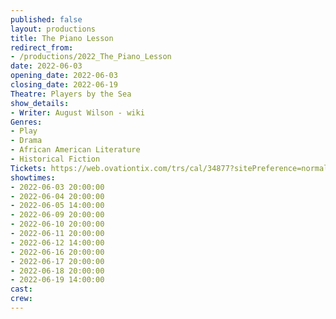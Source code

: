 ```yaml
---
published: false
layout: productions
title: The Piano Lesson
redirect_from:
- /productions/2022_The_Piano_Lesson
date: 2022-06-03
opening_date: 2022-06-03
closing_date: 2022-06-19
Theatre: Players by the Sea
show_details:
- Writer: August Wilson - wiki
Genres: 
- Play
- Drama
- African American Literature
- Historical Fiction
Tickets: https://web.ovationtix.com/trs/cal/34877?sitePreference=normal
showtimes:
- 2022-06-03 20:00:00
- 2022-06-04 20:00:00
- 2022-06-05 14:00:00
- 2022-06-09 20:00:00
- 2022-06-10 20:00:00
- 2022-06-11 20:00:00
- 2022-06-12 14:00:00
- 2022-06-16 20:00:00
- 2022-06-17 20:00:00
- 2022-06-18 20:00:00
- 2022-06-19 14:00:00
cast:
crew:
---
```

